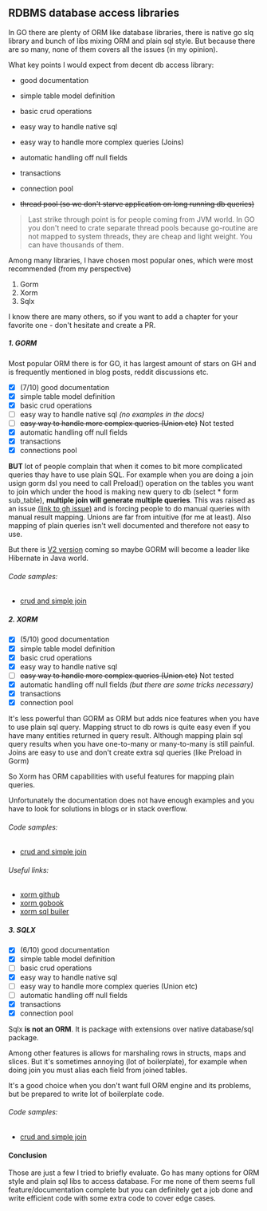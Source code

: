 ## RDBMS database access libraries

In GO there are plenty of ORM like database libraries, there is native go slq library and bunch of libs mixing ORM and plain sql style. But because there are so many, none of them covers all the issues (in my opinion).

What key points I would expect from decent db access library:
- good documentation
- simple table model definition
- basic crud operations
- easy way to handle native sql
- easy way to handle more complex queries (Joins)
- automatic handling off null fields
- transactions
- connection pool


- ~~thread pool (so we don't starve application on long running db queries)~~


>Last strike through point is for people coming from JVM world. In GO you don't need to crate separate thread pools because go-routine are not mapped to system threads, they are cheap and light weight. You can have thousands of them.




Among many libraries, I have chosen most popular ones, which were most recommended (from my perspective)

1. Gorm
2. Xorm
3. Sqlx

I know there are many others, so if you want to add a chapter for your favorite one - don't hesitate and create a PR.


##### 1. GORM

Most popular ORM there is for GO, it has largest amount of stars on GH and is frequently mentioned in blog posts, reddit discussions etc.

- [x] (7/10) good documentation
- [x] simple table model definition
- [x] basic crud operations
- [ ] easy way to handle native sql _(no examples in the docs)_
- [ ] ~~easy way to handle more complex queries (Union etc)~~ Not tested
- [x] automatic handling off null fields
- [x] transactions
- [x] connections pool

**BUT** lot of people complain that when it comes to bit more complicated queries thay have to use plain SQL. For example when you are doing a join usign gorm dsl you need to call Preload() operation on the tables you want to join which under the hood is making new query to db (select * form sub_table), **multiple join will generate multiple queries**. This was raised as an issue [(link to gh issue)](https://github.com/jinzhu/gorm/issues/1436) and is forcing people to do manual queries with manual result mapping. 
Unions are far from intuitive (for me at least).
Also mapping of plain queries isn't well documented and therefore not easy to use.

But there is [V2 version](https://github.com/jinzhu/gorm/issues/2886) coming so maybe GORM will become a leader like Hibernate in Java world.

###### Code samples:
* [crud and simple join](https://github.com/gwalen/bettertomorrow/tree/master/context/company/persistance)

##### 2. XORM

- [x] (5/10) good documentation
- [x] simple table model definition
- [x] basic crud operations
- [x] easy way to handle native sql
- [ ] ~~easy way to handle more complex queries (Union etc)~~ Not tested
- [x] automatic handling off null fields _(but there are some tricks necessary)_
- [x] transactions
- [x] connection pool

It's less powerful than GORM as ORM but adds nice features when you have to use plain sql query. Mapping struct to db rows is quite easy even if you have many entities returned in query result. Although mapping plain sql query results when you have one-to-many or many-to-many is still painful.
Joins are easy to use and don't create extra sql queries (like Preload in Gorm)

So Xorm has ORM capabilities with useful features for mapping plain queries.

Unfortunately the documentation does not have enough examples and you have to look for solutions in blogs or in stack overflow.

###### Code samples:
* [crud and simple join](https://github.com/gwalen/bettertomorrow/tree/master/context/customer/persistance)

###### Useful links:

* [xorm github](https://github.com/go-xorm/xorm)
* [xorm gobook](http://gobook.io/read/gitea.com/xorm/manual-en-US/)
* [xorm sql builer](https://gitea.com/xorm/builder)

##### 3. SQLX

- [x] (6/10) good documentation
- [x] simple table model definition
- [ ] basic crud operations
- [x] easy way to handle native sql
- [ ] easy way to handle more complex queries (Union etc)
- [ ] automatic handling off null fields
- [x] transactions
- [x] connection pool

Sqlx **is not an ORM**.
It is package with extensions over native database/sql package.

Among other features is allows for marshaling rows in structs, maps and slices.
But it's sometimes annoying (lot of boilerplate), for example when doing join you must alias each field from joined tables.

It's a good choice when you don't want full ORM engine and its problems, but be prepared to write lot of boilerplate code.

###### Code samples:
* [crud and simple join](https://github.com/gwalen/bettertomorrow/tree/master/context/employee/persistance)

#### Conclusion
Those are just a few I tried to briefly evaluate. Go has many options for ORM style and plain sql libs to access database. For me none of them seems full feature/documentation complete but you can definitely get a job done and write efficient code with some extra code to cover edge cases.
